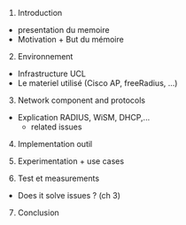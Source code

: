 
1. Introduction
- presentation du memoire
- Motivation + But du mémoire 

2. Environnement
- Infrastructure UCL
- Le materiel utilisé (Cisco AP, freeRadius, ...)

3. Network component and protocols
- Explication RADIUS, WiSM, DHCP,...
	+ related issues

4. Implementation outil

5. Experimentation + use cases

6. Test et measurements
- Does it solve issues ? (ch 3)

7. Conclusion
